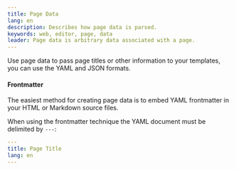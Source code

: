 ```yaml
---
title: Page Data
lang: en
description: Describes how page data is parsed.
keywords: web, editor, page, data
leader: Page data is arbitrary data associated with a page.
---
```


Use page data to pass page titles or other information to
your templates, you can use the YAML and JSON formats.

#### Frontmatter

The easiest method for creating page data is to embed YAML
frontmatter in your HTML or Markdown source files.

When using the frontmatter technique the YAML document must
be delimited by `---`:

```yaml
---
title: Page Title
lang: en
---
```

